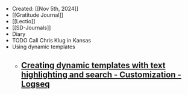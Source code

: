 - Created: [[Nov 5th, 2024]]
- [[Gratitude Journal]]
- [[Lectio]]
- [[SD-Journals]]
- Diary
- TODO Call Chris Klug in Kansas
- Using dynamic templates
	- [Creating dynamic templates with text highlighting and search - Customization - Logseq](https://discuss.logseq.com/t/creating-dynamic-templates-with-text-highlighting-and-search/26558)
		-